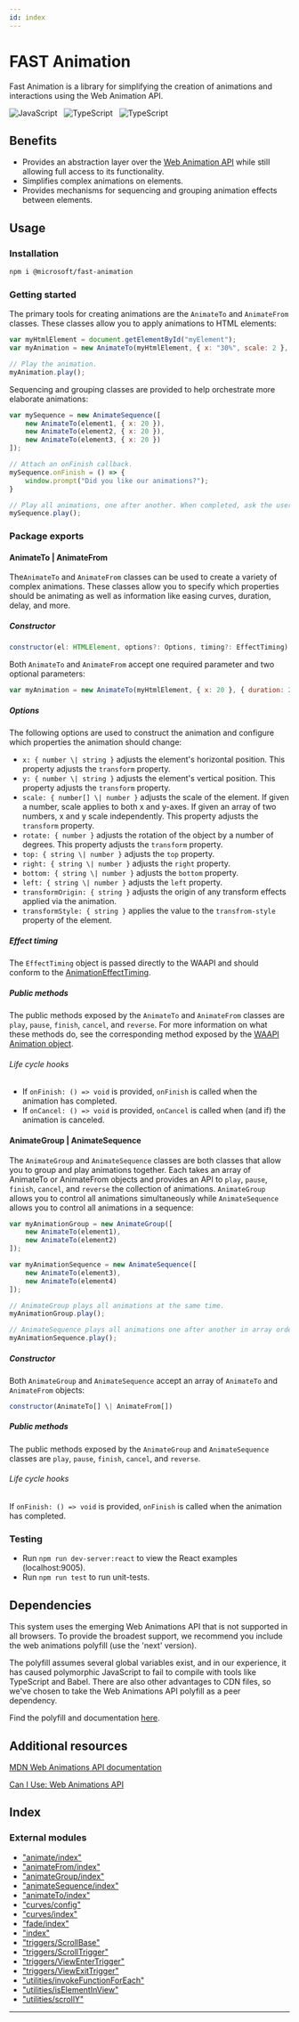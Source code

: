 ```yaml
---
id: index
---
```



FAST Animation
==============

Fast Animation is a library for simplifying the creation of animations and interactions using the Web Animation API.

![JavaScript](https://img.shields.io/badge/ES6-Supported-yellow.svg?style=for-the-badge&logo=JavaScript)   ![TypeScript](https://img.shields.io/badge/TypeScript-Supported-blue.svg?style=for-the-badge)   ![TypeScript](https://img.shields.io/badge/WAAPI-Supported-purple.svg?style=for-the-badge)

Benefits
--------

*   Provides an abstraction layer over the [Web Animation API](https://developer.mozilla.org/en-US/docs/Web/API/Web_Animations_API) while still allowing full access to its functionality.
*   Simplifies complex animations on elements.
*   Provides mechanisms for sequencing and grouping animation effects between elements.

Usage
-----

### Installation

```bash
npm i @microsoft/fast-animation
```

### Getting started

The primary tools for creating animations are the `AnimateTo` and `AnimateFrom` classes. These classes allow you to apply animations to HTML elements:

```javascript
var myHtmlElement = document.getElementById("myElement");
var myAnimation = new AnimateTo(myHtmlElement, { x: "30%", scale: 2 }, { duration: 300, delay: 20 });

// Play the animation.
myAnimation.play();
```

Sequencing and grouping classes are provided to help orchestrate more elaborate animations:

```javascript
var mySequence = new AnimateSequence([
    new AnimateTo(element1, { x: 20 }),
    new AnimateTo(element2, { x: 20 }),
    new AnimateTo(element3, { x: 20 })
]);

// Attach an onFinish callback.
mySequence.onFinish = () => {
    window.prompt("Did you like our animations?");
}

// Play all animations, one after another. When completed, ask the user if they liked the animation sequence.
mySequence.play();
```

### Package exports

#### AnimateTo \| AnimateFrom

The`AnimateTo` and `AnimateFrom` classes can be used to create a variety of complex animations. These classes allow you to specify which properties should be animating as well as information like easing curves, duration, delay, and more.

##### Constructor

```js
constructor(el: HTMLElement, options?: Options, timing?: EffectTiming)
```

Both `AnimateTo` and `AnimateFrom` accept one required parameter and two optional parameters:

```javascript
var myAnimation = new AnimateTo(myHtmlElement, { x: 20 }, { duration: 250 });
```

##### Options

The following options are used to construct the animation and configure which properties the animation should change:

*   `x: { number \| string }` adjusts the element's horizontal position. This property adjusts the `transform` property.
*   `y: { number \| string }` adjusts the element's vertical position. This property adjusts the `transform` property.
*   `scale: { number[] \| number }` adjusts the scale of the element. If given a number, scale applies to both x and y-axes. If given an array of two numbers, x and y scale independently. This property adjusts the `transform` property.
*   `rotate: { number }` adjusts the rotation of the object by a number of degrees. This property adjusts the `transform` property.
*   `top: { string \| number }` adjusts the `top` property.
*   `right: { string \| number }` adjusts the `right` property.
*   `bottom: { string \| number }` adjusts the `bottom` property.
*   `left: { string \| number }` adjusts the `left` property.
*   `transformOrigin: { string }` adjusts the origin of any transform effects applied via the animation.
*   `transformStyle: { string }` applies the value to the `transfrom-style` property of the element.

##### Effect timing

The `EffectTiming` object is passed directly to the WAAPI and should conform to the [AnimationEffectTiming](https://developer.mozilla.org/en-US/docs/Web/API/AnimationEffectTiming).

##### Public methods

The public methods exposed by the `AnimateTo` and `AnimateFrom` classes are `play`, `pause`, `finish`, `cancel`, and `reverse`. For more information on what these methods do, see the corresponding method exposed by the [WAAPI Animation object](https://developer.mozilla.org/en-US/docs/Web/API/Animation).

###### Life cycle hooks

*   If `onFinish: () => void` is provided, `onFinish` is called when the animation has completed.
*   If `onCancel: () => void` is provided, `onCancel` is called when (and if) the animation is canceled.

#### AnimateGroup \| AnimateSequence

The `AnimateGroup` and `AnimateSequence` classes are both classes that allow you to group and play animations together. Each takes an array of AnimateTo or AnimateFrom objects and provides an API to `play`, `pause`, `finish`, `cancel`, and `reverse` the collection of animations. `AnimateGroup` allows you to control all animations simultaneously while `AnimateSequence` allows you to control all animations in a sequence:

```javascript
var myAnimationGroup = new AnimateGroup([
    new AnimateTo(element1),
    new AnimateTo(element2)
]);

var myAnimationSequence = new AnimateSequence([
    new AnimateTo(element3),
    new AnimateTo(element4)
]);

// AnimateGroup plays all animations at the same time.
myAnimationGroup.play();

// AnimateSequence plays all animations one after another in array order.
myAnimationSequence.play();
```

##### Constructor

Both `AnimateGroup` and `AnimateSequence` accept an array of `AnimateTo` and `AnimateFrom` objects:

```js
constructor(AnimateTo[] \| AnimateFrom[])
```

##### Public methods

The public methods exposed by the `AnimateGroup` and `AnimateSequence` classes are `play`, `pause`, `finish`, `cancel`, and `reverse`.

###### Life cycle hooks

If `onFinish: () => void` is provided, `onFinish` is called when the animation has completed.

### Testing

*   Run `npm run dev-server:react` to view the React examples (localhost:9005).
*   Run `npm run test` to run unit-tests.

Dependencies
------------

This system uses the emerging Web Animations API that is not supported in all browsers. To provide the broadest support, we recommend you include the web animations polyfill (use the 'next' version).

The polyfill assumes several global variables exist, and in our experience, it has caused polymorphic JavaScript to fail to compile with tools like TypeScript and Babel. There are also other advantages to CDN files, so we've chosen to take the Web Animations API polyfill as a peer dependency.

Find the polyfill and documentation [here](https://cdnjs.com/libraries/web-animations).

Additional resources
--------------------

[MDN Web Animations API documentation](https://developer.mozilla.org/en-US/docs/Web/API/Web_Animations_API)

[Can I Use: Web Animations API](https://caniuse.com/#feat=web-animation)

## Index

### External modules

* ["animate/index"](modules/_animate_index_.md)
* ["animateFrom/index"](modules/_animatefrom_index_.md)
* ["animateGroup/index"](modules/_animategroup_index_.md)
* ["animateSequence/index"](modules/_animatesequence_index_.md)
* ["animateTo/index"](modules/_animateto_index_.md)
* ["curves/config"](modules/_curves_config_.md)
* ["curves/index"](modules/_curves_index_.md)
* ["fade/index"](modules/_fade_index_.md)
* ["index"](modules/_index_.md)
* ["triggers/ScrollBase"](modules/_triggers_scrollbase_.md)
* ["triggers/ScrollTrigger"](modules/_triggers_scrolltrigger_.md)
* ["triggers/ViewEnterTrigger"](modules/_triggers_viewentertrigger_.md)
* ["triggers/ViewExitTrigger"](modules/_triggers_viewexittrigger_.md)
* ["utilities/invokeFunctionForEach"](modules/_utilities_invokefunctionforeach_.md)
* ["utilities/isElementInView"](modules/_utilities_iselementinview_.md)
* ["utilities/scrollY"](modules/_utilities_scrolly_.md)

---


